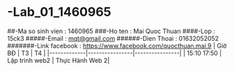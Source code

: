 # -Lab_01_1460965
##-Ma so sinh vien : 1460965
###-Ho ten : Mai Quoc Thuan
####-Lop : 15ck3
#####-Email : mqt@gmail.com
######-Dien Thoai : 01632052052
#######-Link facebook : https://www.facebook.com/quocthuan.mai.9
| Giờ BĐ      | T3             | T4             | 
|-------------|----------------|----------------|
| 15:10 17:50 | Lập trình web2 | Thực Hành Web 2| 

